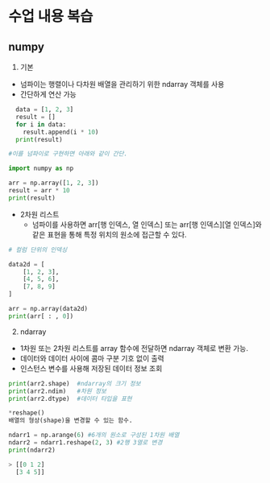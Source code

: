 # 수업 내용 복습
## numpy
1. 기본
- 넘파이는 행렬이나 다차원 배열을 관리하기 위한 ndarray 객체를 사용
- 간단하게 연산 가능
```python
  data = [1, 2, 3]
  result = []
  for i in data:
    result.append(i * 10)
  print(result)

#이를 넘파이로 구현하면 아래와 같이 간단.

import numpy as np

arr = np.array([1, 2, 3])
result = arr * 10
print(result)
```
- 2차원 리스트
  - 넘파이를 사용하면 arr[행 인덱스, 열 인덱스] 또는 arr[행 인덱스][열 인덱스]와 같은 표현을 통해 특정 위치의 원소에 접근할 수 있다.
``` python
# 컬럼 단위의 인덱싱

data2d = [
    [1, 2, 3],
    [4, 5, 6],
    [7, 8, 9]
]

arr = np.array(data2d)
print(arr[ : , 0])
```
2. ndarray
- 1차원 또는 2차원 리스트를 array 함수에 전달하면 ndarray 객체로 변환 가능.
- 데이터와 데이터 사이에 콤마 구분 기호 없이 출력
- 인스턴스 변수를 사용해 저장된 데이터 정보 조회
```python
print(arr2.shape)  #ndarray의 크기 정보
print(arr2.ndim)   #차원 정보
print(arr2.dtype)  #데이터 타입을 표현

*reshape()
배열의 형상(shape)을 변경할 수 있는 함수.

ndarr1 = np.arange(6) #6개의 원소로 구성된 1차원 배열
ndarr2 = ndarr1.reshape(2, 3) #2행 3열로 변경
print(ndarr2)

> [[0 1 2]
  [3 4 5]]
```
